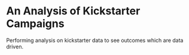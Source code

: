# An Analysis of Kickstarter Campaigns
Performing analysis on kickstarter data to see outcomes which are data driven.

